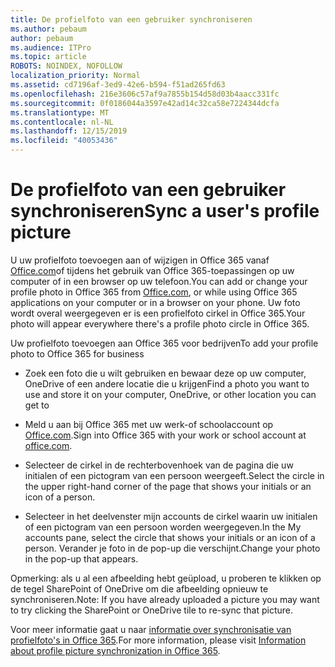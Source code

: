 ```yaml
---
title: De profielfoto van een gebruiker synchroniseren
ms.author: pebaum
author: pebaum
ms.audience: ITPro
ms.topic: article
ROBOTS: NOINDEX, NOFOLLOW
localization_priority: Normal
ms.assetid: cd7196af-3ed9-42e6-b594-f51ad265fd63
ms.openlocfilehash: 216e3606c57af9a7855b154d58d03b4aacc331fc
ms.sourcegitcommit: 0f0186044a3597e42ad14c32ca58e7224344dcfa
ms.translationtype: MT
ms.contentlocale: nl-NL
ms.lasthandoff: 12/15/2019
ms.locfileid: "40053436"
---
```

# <a name="sync-a-users-profile-picture"></a><span data-ttu-id="b73c1-102">De profielfoto van een gebruiker synchroniseren</span><span class="sxs-lookup"><span data-stu-id="b73c1-102">Sync a user's profile picture</span></span>

<span data-ttu-id="b73c1-103">U uw profielfoto toevoegen aan of wijzigen in Office 365 vanaf [Office.com](http://www.office.com)of tijdens het gebruik van Office 365-toepassingen op uw computer of in een browser op uw telefoon.</span><span class="sxs-lookup"><span data-stu-id="b73c1-103">You can add or change your profile photo in Office 365 from [Office.com](http://www.office.com), or while using Office 365 applications on your computer or in a browser on your phone.</span></span> <span data-ttu-id="b73c1-104">Uw foto wordt overal weergegeven er is een profielfoto cirkel in Office 365.</span><span class="sxs-lookup"><span data-stu-id="b73c1-104">Your photo will appear everywhere there's a profile photo circle in Office 365.</span></span>

<span data-ttu-id="b73c1-105">Uw profielfoto toevoegen aan Office 365 voor bedrijven</span><span class="sxs-lookup"><span data-stu-id="b73c1-105">To add your profile photo to Office 365 for business</span></span>

- <span data-ttu-id="b73c1-106">Zoek een foto die u wilt gebruiken en bewaar deze op uw computer, OneDrive of een andere locatie die u krijgen</span><span class="sxs-lookup"><span data-stu-id="b73c1-106">Find a photo you want to use and store it on your computer, OneDrive, or other location you can get to</span></span>

- <span data-ttu-id="b73c1-107">Meld u aan bij Office 365 met uw werk-of schoolaccount op [Office.com](http://www.office.com).</span><span class="sxs-lookup"><span data-stu-id="b73c1-107">Sign into Office 365 with your work or school account at [office.com](http://www.office.com).</span></span>

- <span data-ttu-id="b73c1-108">Selecteer de cirkel in de rechterbovenhoek van de pagina die uw initialen of een pictogram van een persoon weergeeft.</span><span class="sxs-lookup"><span data-stu-id="b73c1-108">Select the circle in the upper right-hand corner of the page that shows your initials or an icon of a person.</span></span>

- <span data-ttu-id="b73c1-109">Selecteer in het deelvenster mijn accounts de cirkel waarin uw initialen of een pictogram van een persoon worden weergegeven.</span><span class="sxs-lookup"><span data-stu-id="b73c1-109">In the My accounts pane, select the circle that shows your initials or an icon of a person.</span></span> <span data-ttu-id="b73c1-110">Verander je foto in de pop-up die verschijnt.</span><span class="sxs-lookup"><span data-stu-id="b73c1-110">Change your photo in the pop-up that appears.</span></span>

<span data-ttu-id="b73c1-111">Opmerking: als u al een afbeelding hebt geüpload, u proberen te klikken op de tegel SharePoint of OneDrive om die afbeelding opnieuw te synchroniseren.</span><span class="sxs-lookup"><span data-stu-id="b73c1-111">Note: If you have already uploaded a picture you may want to try clicking the SharePoint or OneDrive tile to re-sync that picture.</span></span>

<span data-ttu-id="b73c1-112">Voor meer informatie gaat u naar [informatie over synchronisatie van profielfoto's in Office 365](https://support.office.com/article/information-about-profile-picture-synchronization-in-office-365-20594d76-d054-4af4-a660-401133e3d48a).</span><span class="sxs-lookup"><span data-stu-id="b73c1-112">For more information, please visit [Information about profile picture synchronization in Office 365](https://support.office.com/article/information-about-profile-picture-synchronization-in-office-365-20594d76-d054-4af4-a660-401133e3d48a).</span></span>
